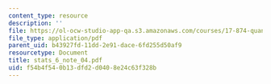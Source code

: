 ```yaml
---
content_type: resource
description: ''
file: https://ol-ocw-studio-app-qa.s3.amazonaws.com/courses/17-874-quantitative-research-methods-multivariate-spring-2004/f54b4f540b13dfd2d0408e24c63f328b_stats_6_note_04.pdf
file_type: application/pdf
parent_uid: b43927fd-11dd-2e91-dace-6fd255d50af9
resourcetype: Document
title: stats_6_note_04.pdf
uid: f54b4f54-0b13-dfd2-d040-8e24c63f328b
---
```

